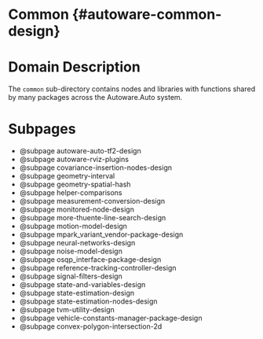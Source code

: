 Common {#autoware-common-design}
======

# Domain Description

The `common` sub-directory contains nodes and libraries with functions shared by many packages
across the Autoware.Auto system.

# Subpages

- @subpage autoware-auto-tf2-design
- @subpage autoware-rviz-plugins
- @subpage covariance-insertion-nodes-design
- @subpage geometry-interval
- @subpage geometry-spatial-hash
- @subpage helper-comparisons
- @subpage measurement-conversion-design
- @subpage monitored-node-design
- @subpage more-thuente-line-search-design
- @subpage motion-model-design
- @subpage mpark_variant_vendor-package-design
- @subpage neural-networks-design
- @subpage noise-model-design
- @subpage osqp_interface-package-design
- @subpage reference-tracking-controller-design
- @subpage signal-filters-design
- @subpage state-and-variables-design
- @subpage state-estimation-design
- @subpage state-estimation-nodes-design
- @subpage tvm-utility-design
- @subpage vehicle-constants-manager-package-design
- @subpage convex-polygon-intersection-2d
